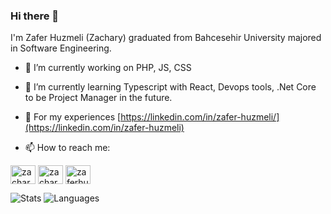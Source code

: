 ### Hi there 👋

I'm Zafer Huzmeli (Zachary) graduated from Bahcesehir University majored in Software Engineering.


- 🔭 I’m currently working on PHP, JS, CSS

- 🌱 I’m currently learning Typescript with React, Devops tools, .Net Core to be Project Manager in the future.

- 📄 For my experiences [https://linkedin.com/in/zafer-huzmeli/](https://linkedin.com/in/zafer-huzmeli)

- 📫 How to reach me: 

<p align="left">
<a href="https://twitter.com/zaferhuzmeli" target="blank"><img align="center" src="https://raw.githubusercontent.com/rahuldkjain/github-profile-readme-generator/master/src/images/icons/Social/twitter.svg" alt="zachary" height="30" width="40" /></a>
<a href="https://linkedin.com/in/zafer-huzmeli" target="blank"><img align="center" src="https://raw.githubusercontent.com/rahuldkjain/github-profile-readme-generator/master/src/images/icons/Social/linked-in-alt.svg" alt="zachary" height="30" width="40" /></a>  
<a href="https://instagram.com/zaferhuzmeli" target="blank"><img align="center" src="https://upload.wikimedia.org/wikipedia/commons/9/96/Instagram.svg" alt="zaferhuzmeli" height="30" width="40" /></a>
</p>

![Stats](https://github-readme-stats.vercel.app/api?username=zaferhuzmeli&show_icons=true&hide_border=true&count_private=true&hide_rank=true&theme=dark&line_height=24)
![Languages](https://github-readme-stats.vercel.app/api/top-langs/?username=zaferhuzmeli&show_icons=true&hide_border=true&layout=compact&langs_count=8&theme=dark&line_height=24)



<!--
**zaferhuzmeli/zaferhuzmeli** is a ✨ _special_ ✨ repository because its `README.md` (this file) appears on your GitHub profile.

Here are some ideas to get you started:

- 🔭 I’m currently working on ...
- 🌱 I’m currently learning ...
- 👯 I’m looking to collaborate on ...
- 🤔 I’m looking for help with ...
- 💬 Ask me about ...
- 📫 How to reach me: ...
- 😄 Pronouns: ...
- ⚡ Fun fact: ...
-->

